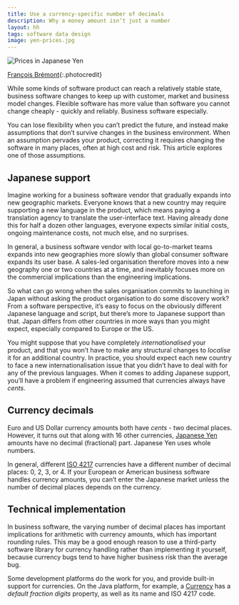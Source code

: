 ```yaml
---
title: Use a currency-specific number of decimals
description: Why a money amount isn’t just a number
layout: hh
tags: software data design
image: yen-prices.jpg
---
```


![Prices in Japanese Yen](yen-prices.jpg)

[François Brémont](https://unsplash.com/photos/ByaAsohfE3M){:.photocredit}

While some kinds of software product can reach a relatively stable state, business software changes to keep up with customer, market and business model changes.
Flexible software has more value than software you cannot change cheaply - quickly and reliably.
Business software especially.

You can lose flexibility when you can’t predict the future, and instead make assumptions that don’t survive changes in the business environment.
When an assumption pervades your product, correcting it requires changing the software in many places, often at high cost and risk.
This article explores one of those assumptions.

## Japanese support

Imagine working for a business software vendor that gradually expands into new geographic markets.
Everyone knows that a new country may require supporting a new language in the product, which means paying a translation agency to translate the user-interface text.
Having already done this for half a dozen other languages, everyone expects similar initial costs, ongoing maintenance costs, not much else, and no surprises.

In general, a business software vendor with local go-to-market teams expands into new geographies more slowly than global consumer software expands its user base.
A sales-led organisation therefore moves into a new geography one or two countries at a time, and inevitably focuses more on the commercial implications than the engineering implications.

So what can go wrong when the sales organisation commits to launching in Japan without asking the product organisation to do some discovery work?
From a software perspective, it’s easy to focus on the obviously different Japanese language and script,
but there’s more to Japanese support than that.
Japan differs from other countries in more ways than you might expect, especially compared to Europe or the US.

You might suppose that you have completely _internationalised_ your product, and that you won’t have to make any structural changes to _localise_ it for an additional country.
In practice, you should expect each new country to face a new internationalisation issue that you didn’t have to deal with for any of the previous languages.
When it comes to adding Japanese support, you’ll have a problem if engineering assumed that currencies always have _cents_.

## Currency decimals

Euro and US Dollar currency amounts both have _cents_ - two decimal places.
However, it turns out that along with 16 other currencies,
[Japanese Yen](https://en.wikipedia.org/wiki/Japanese_yen) 
amounts have no decimal (fractional) part.
Japanese Yen uses whole numbers.

In general, different [ISO 4217](https://en.wikipedia.org/wiki/ISO_4217)
currencies have a different number of decimal places: 0, 2, 3, or 4.
If your European or American business software handles currency amounts, 
you can’t enter the Japanese market unless the number of decimal places depends on the currency.

## Technical implementation

In business software, the varying number of decimal places has important implications for arithmetic with currency amounts, which has important rounding rules.
This may be a good enough reason to use a third-party software library for currency handling rather than implementing it yourself, because currency bugs tend to have higher business risk than the average bug.

Some development platforms do the work for you, and provide built-in support for currencies.
On the Java platform, for example, a
[Currency](https://docs.oracle.com/en/java/javase/17/docs/api/java.base/java/util/Currency.html)
has a _default fraction digits_ property, as well as its name and ISO 4217 code.
